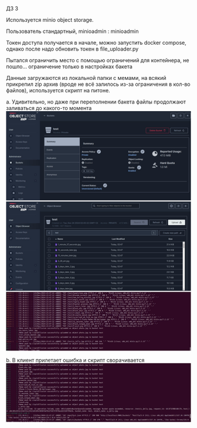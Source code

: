 ДЗ 3

Используется minio object storage. 

Пользователь стандартный, minioadmin : minioadmin

Токен доступа получается в начале, можно запустить docker compose, однако после надо обновить токен в file_uploader.py

Пытался ограничить место с помощью ограничений для контейнера, не пошло... ограничение только в настройках бакета

Данные загружаются из локальной папки с мемами, на всякий прикрепил zip архив (вроде не всё залилось из-за ограничения в кол-во файлов), используется скрипт на питоне.

a. Удивительно, но даже при переполнении бакета файлы продолжают заливаться до какого-то момента
![alt text](https://github.com/birmoscow/COT-3/blob/main/srv.jpeg)
![alt text](https://github.com/birmoscow/COT-3/blob/main/srv2.jpeg)
![alt text](https://github.com/birmoscow/COT-3/blob/main/srv3.jpeg)

b. В клиент прилетает ошибка и скрипт сворачивается
![alt text](https://github.com/birmoscow/COT-3/blob/main/cl.jpeg)
